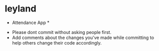 # leyland
* Attendance App *

- Please dont commit without asking people first.
- Add comments about the changes you've made while committing to help others change their code accordingly.
